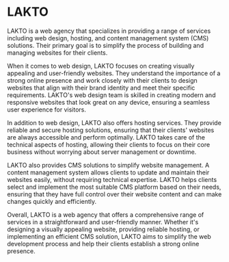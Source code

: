 # LAKTO


LAKTO is a web agency that specializes in providing a range of services including web design, hosting, and content management system (CMS) solutions. Their primary goal is to simplify the process of building and managing websites for their clients.

When it comes to web design, LAKTO focuses on creating visually appealing and user-friendly websites. They understand the importance of a strong online presence and work closely with their clients to design websites that align with their brand identity and meet their specific requirements. LAKTO's web design team is skilled in creating modern and responsive websites that look great on any device, ensuring a seamless user experience for visitors.

In addition to web design, LAKTO also offers hosting services. They provide reliable and secure hosting solutions, ensuring that their clients' websites are always accessible and perform optimally. LAKTO takes care of the technical aspects of hosting, allowing their clients to focus on their core business without worrying about server management or downtime.

LAKTO also provides CMS solutions to simplify website management. A content management system allows clients to update and maintain their websites easily, without requiring technical expertise. LAKTO helps clients select and implement the most suitable CMS platform based on their needs, ensuring that they have full control over their website content and can make changes quickly and efficiently.

Overall, LAKTO is a web agency that offers a comprehensive range of services in a straightforward and user-friendly manner. Whether it's designing a visually appealing website, providing reliable hosting, or implementing an efficient CMS solution, LAKTO aims to simplify the web development process and help their clients establish a strong online presence.

